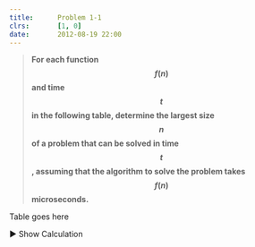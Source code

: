 ```yaml
---
title:      Problem 1-1
clrs:       [1, 0]
date:       2012-08-19 22:00
---
```


>**For each function $$f(n)$$ and time $$t$$ in the following table, determine the largest size $$n$$ of a problem that can be solved in time $$t$$, assuming that the algorithm to solve the problem takes $$f (n)$$ microseconds.**

Table goes here

<div class="show-hide-button">&#x25b6; Show Calculation</div>
<div class="show-hide" style="display: none">Example text</div>